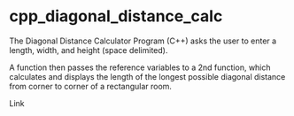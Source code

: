 # cpp_diagonal_distance_calc
The Diagonal Distance Calculator Program (C++) asks the user to enter a length, width, and height (space delimited). 

A function then passes the reference variables to a 2nd function, which calculates and displays the length of the longest possible diagonal distance from corner to corner of a rectangular room.

Link
